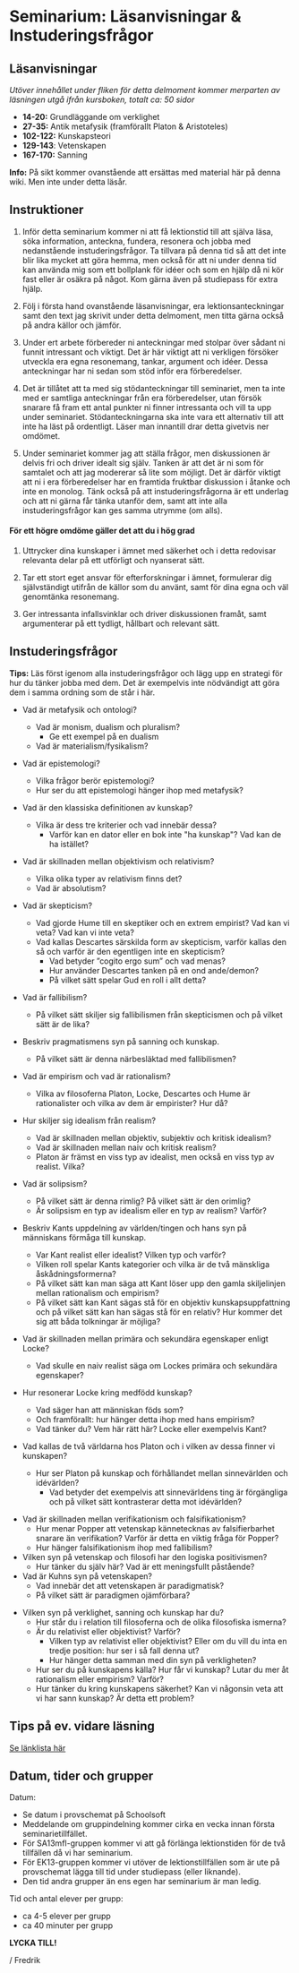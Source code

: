 # Seminarium: Läsanvisningar & Instuderingsfrågor

## Läsanvisningar

*Utöver innehållet under fliken för detta delmoment kommer merparten av läsningen utgå ifrån kursboken, totalt ca: 50 sidor*

* **14-20:** Grundläggande om verklighet
* **27-35:** Antik metafysik (framförallt Platon & Aristoteles)
* **102-122:** Kunskapsteori
* **129-143**: Vetenskapen
* **167-170:** Sanning

**Info:** På sikt kommer ovanstående att ersättas med material här på denna wiki. Men inte under detta läsår. 

## Instruktioner

1. Inför detta seminarium kommer ni att få lektionstid till att själva läsa, söka information, anteckna, fundera, resonera och jobba med nedanstående instuderingsfrågor. Ta tillvara på denna tid så att det inte blir lika mycket att göra hemma, men också för att ni under denna tid kan använda mig som ett bollplank för idéer och som en hjälp då ni kör fast eller är osäkra på något. Kom gärna även på studiepass för extra hjälp. 

2. Följ i första hand ovanstående läsanvisningar, era lektionsanteckningar samt den text jag skrivit under detta delmoment, men titta gärna också på andra källor och jämför. 

3. Under ert arbete förbereder ni anteckningar med stolpar över sådant ni funnit intressant och viktigt. Det är här viktigt att ni verkligen försöker utveckla era egna resonemang, tankar, argument och idéer. Dessa anteckningar har ni sedan som stöd inför era förberedelser. 

4. Det är tillåtet att ta med sig  stödanteckningar till seminariet, men ta inte med er samtliga anteckningar från era  förberedelser, utan försök snarare få fram ett antal punkter ni finner intressanta och vill ta upp under seminariet. Stödanteckningarna ska inte vara ett alternativ till att inte ha läst på ordentligt. Läser man innantill drar detta givetvis ner omdömet. 

4. Under seminariet kommer jag att ställa frågor, men  diskussionen är delvis fri och driver idealt sig själv. Tanken är att det är ni som för samtalet och att jag modererar så lite som möjligt. Det är därför viktigt att ni i era förberedelser har en framtida fruktbar diskussion i åtanke och inte en monolog. Tänk också på att instuderingsfrågorna är ett underlag och att ni gärna får tänka utanför dem, samt att inte alla instuderingsfrågor kan ges samma utrymme (om alls).


#### För ett högre omdöme gäller det att du i hög grad

1. Uttrycker dina kunskaper i ämnet med säkerhet och i detta redovisar relevanta delar på ett utförligt och nyanserat sätt.

2. Tar ett stort eget ansvar för efterforskningar i ämnet, formulerar dig självständigt utifrån de källor som du använt, samt för dina egna och väl genomtänka resonemang.

3. Ger intressanta infallsvinklar och driver diskussionen framåt, samt argumenterar på ett tydligt, hållbart och relevant sätt.


## Instuderingsfrågor

**Tips:** Läs först igenom alla instuderingsfrågor och lägg upp en strategi för hur du tänker jobba med dem. Det är exempelvis inte nödvändigt att göra dem i samma ordning som de står i här. 

- Vad är metafysik och ontologi?
	- Vad är monism, dualism och pluralism?
		- Ge ett exempel på en dualism 
	- Vad är materialism/fysikalism? 
- Vad är epistemologi? 
	- Vilka frågor berör epistemologi?
	- Hur ser du att epistemologi hänger ihop med metafysik? 
- Vad är den klassiska definitionen av kunskap?  
	- Vilka är dess tre kriterier och vad innebär dessa?
		- Varför kan en dator eller en bok inte "ha kunskap"? Vad kan de ha istället?
- Vad är skillnaden mellan objektivism och relativism?
	- Vilka olika typer av relativism finns det?
	- Vad är absolutism?
- Vad är skepticism?
	- Vad gjorde Hume till en skeptiker och en extrem empirist? Vad kan vi veta? Vad kan vi inte veta?
	- Vad kallas Descartes särskilda form av skepticism, varför kallas den så och varför är den egentligen inte en skepticism? 
		- Vad betyder ”cogito ergo sum” och vad menas? 
		- Hur använder Descartes tanken på en ond ande/demon?
		- På vilket sätt spelar Gud en roll i allt detta? 
- Vad är fallibilism? 
	- På vilket sätt skiljer sig fallibilismen från skepticismen och på vilket sätt är de lika? 
- Beskriv pragmatismens syn på sanning och kunskap.
	- På vilket sätt är denna närbesläktad med fallibilismen?
- Vad är empirism och vad är rationalism?
	- Vilka av filosoferna Platon, Locke, Descartes och Hume är rationalister och vilka av dem är empirister? Hur då? 


- Hur skiljer sig idealism från realism?
	- Vad är skillnaden mellan objektiv, subjektiv och kritisk idealism?
	- Vad är skillnaden mellan naiv och kritisk realism?
	- Platon är främst en viss typ av idealist, men också en viss typ av realist. Vilka?
- Vad är solipsism?
	- På vilket sätt är denna rimlig? På vilket sätt är den orimlig?
	- Är solipsism en typ av idealism eller en typ av realism? Varför? 

- Beskriv Kants uppdelning av världen/tingen och hans syn på människans förmåga till kunskap. 
	- Var Kant realist eller idealist? Vilken typ och varför?
	- Vilken roll spelar Kants kategorier och vilka är de två mänskliga åskådningsformerna?
	- På vilket sätt kan man säga att Kant löser upp den gamla skiljelinjen mellan rationalism och empirism? 
	- På vilket sätt kan Kant sägas stå för en objektiv kunskapsuppfattning och på vilket sätt kan han sägas stå för en relativ? Hur kommer det sig att båda tolkningar är möjliga?

- Vad är skillnaden mellan primära och sekundära egenskaper enligt Locke? 
	- Vad skulle en naiv realist säga om Lockes primära och sekundära egenskaper?
- Hur resonerar Locke kring medfödd kunskap? 
	- Vad säger han att människan föds som? 
	- Och framförallt: hur hänger detta ihop med hans empirism? 
	- Vad tänker du? Vem här rätt här? Locke eller exempelvis Kant? 
- Vad kallas de två världarna hos Platon och i vilken av dessa finner vi kunskapen?
	- Hur ser Platon på kunskap och förhållandet mellan sinnevärlden och idévärlden? 
		- Vad betyder det exempelvis att sinnevärldens ting är förgängliga och på vilket sätt kontrasterar detta mot idévärlden?

* Vad är skillnaden mellan verifikationism och falsifikationism?
	* Hur menar Popper att vetenskap kännetecknas av falsifierbarhet snarare än verifikation? Varför är detta en viktig fråga för Popper? 
	* Hur hänger falsifikationism ihop med fallibilism? 
* Vilken syn på vetenskap och filosofi har den logiska positivismen? 
	* Hur tänker du själv här? Vad är ett meningsfullt påstående? 
* Vad är Kuhns syn på vetenskapen? 
	* Vad innebär det att vetenskapen är paradigmatisk? 
	* På vilket sätt är paradigmen ojämförbara? 

- Vilken syn på verklighet, sanning och kunskap har du? 
	- Hur står du i relation till filosoferna och de olika filosofiska ismerna?
	- Är du relativist eller objektivist? Varför? 
		- Vilken typ av relativist eller objektivist? Eller om du vill du inta en tredje position: hur ser i så fall denna ut? 
		- Hur hänger detta samman med din syn på verkligheten?
	- Hur ser du på kunskapens källa? Hur får vi kunskap? Lutar du mer åt rationalism eller empirism? Varför? 
	- Hur tänker du kring kunskapens säkerhet? Kan vi någonsin veta att vi har sann kunskap? Är detta ett problem? 


<!--Frågor som är borttagna

* Vad är skillnaden mellan enkla och komplexa idéer hos Locke?

- Vad är materialism/fysikalism? 
	- Gällande vilken fråga uppstår ibland invändningar mot denna?

 -->


## Tips på ev. vidare läsning

[Se länklista här](../x_lankar/lanklista.md)

## Datum, tider och grupper

Datum: 

* Se datum i provschemat på Schoolsoft
* Meddelande om gruppindelning kommer cirka en vecka innan första seminarietillfället. 
* För SA13mfl-gruppen kommer vi att gå förlänga lektionstiden för de två tillfällen då vi har seminarium.
* För EK13-gruppen kommer vi utöver de lektionstillfällen som är ute på provschemat lägga till tid under studiepass (eller liknande).
* Den tid andra grupper än ens egen har seminarium är man ledig.

Tid och antal elever per grupp:

* ca 4-5 elever per grupp
* ca 40 minuter per grupp



**LYCKA TILL!**

/ Fredrik

